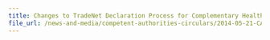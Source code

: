 ```yaml
---
title: Changes to TradeNet Declaration Process for Complementary Health Products from 1 June 2014  
file_url: /news-and-media/competent-authorities-circulars/2014-05-21-CA.pdf
---
```

